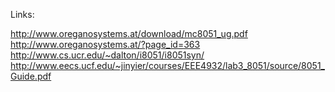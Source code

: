 Links:

http://www.oreganosystems.at/download/mc8051_ug.pdf
http://www.oreganosystems.at/?page_id=363
http://www.cs.ucr.edu/~dalton/i8051/i8051syn/
http://www.eecs.ucf.edu/~jinyier/courses/EEE4932/lab3_8051/source/8051_Guide.pdf
